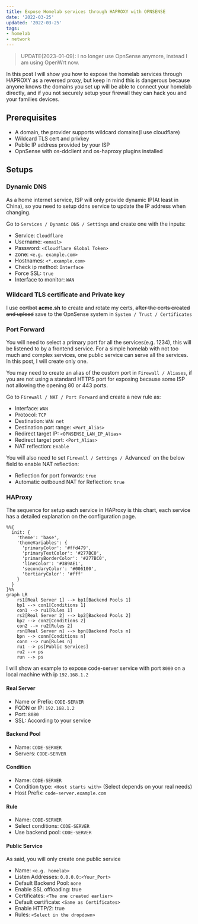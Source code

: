 ```yaml
---
title: Expose Homelab services through HAPROXY with OPNSENSE
date: '2022-03-25'
updated: '2022-03-25'
tags: 
- homelab
- network
---
```


> UPDATE(2023-01-09): I no longer use OpnSense anymore, instead I am using OpenWrt now.

In this post I will show you how to expose the homelab services through HAPROXY as a reversed proxy, but keep in mind this is dangerous because anyone knows the domains you set up will be able to connect your homelab directly, and if you not securely setup your firewall they can hack you and your families devices.

<!--truncate-->

## Prerequisites

- A domain, the provider supports wildcard domains(I use cloudflare)
- Wildcard TLS cert and privkey
- Public IP address provided by your ISP
- OpnSense with os-ddclient and os-haproxy plugins installed

## Setups

### Dynamic DNS

As a home internet service, ISP will only provide dynamic IP(At least in China), so you need to setup ddns service to update the IP address when changing.

Go to `Services / Dynamic DNS / Settings` and create one with the inputs:

- Service: `Cloudflare`
- Username: `<email>`
- Password: `<Cloudflare Global Token>`
- zone: `<e.g. example.com>`
- Hostnames: `<*.example.com>`
- Check ip method: `Interface`
- Force SSL: `true`
- Interface to monitor: `WAN`

### Wildcard TLS certificate and Private key

I use ~~certbot~~ **acme.sh** to create and rotate my certs, ~~after the certs created and upload~~ save to the OpnSense system in `System / Trust / Certificates`

### Port Forward

You will need to select a primary port for all the services(e.g. 1234), this will be listened to by a frontend service. For a simple homelab with not too much and complex services, one public service can serve all the services. In this post, I will create only one.

You may need to create an alias of the custom port in `Firewall / Aliases`, if you are not using a standard HTTPS port for exposing because some ISP not allowing the opening 80 or 443 ports.

Go to `Firewall / NAT / Port Forward` and create a new rule as:

- Interface: `WAN`
- Protocol: `TCP`
- Destination: `WAN net`
- Destination port range: `<Port_Alias>`
- Redirect target IP: `<OPNSENSE_LAN_IP_Alias>`
- Redirect target port: `<Port_Alias>`
- NAT reflection: `Enable`

You will also need to set `Firewall / Settings / `Advanced` on the below field to enable NAT reflection:

- Reflection for port forwards: `true`
- Automatic outbound NAT for Reflection: `true`

### HAProxy

The sequence for setup each service in HAProxy is this chart, each service has a detailed explanation on the configuration page.

```mermaid
%%{
  init: {
    'theme': 'base',
    'themeVariables': {
      'primaryColor': '#ffd479',
      'primaryTextColor': '#277BC0',
      'primaryBorderColor': '#277BC0',
      'lineColor': '#3B9AE1',
      'secondaryColor': '#006100',
      'tertiaryColor': '#fff'
    }
  }
}%%
graph LR
    rs1[Real Server 1] --> bp1[Backend Pools 1]
    bp1 --> con1[Conditions 1]
    con1 --> ru1[Rules 1]
    rs2[Real Server 2] --> bp2[Backend Pools 2]
    bp2 --> con2[Conditions 2]
    con2 --> ru2[Rules 2]
    rsn[Real Server n] --> bpn[Backend Pools n]
    bpn --> conn[Conditions n]
    conn --> run[Rules n]
    ru1 --> ps[Public Services]
    ru2 --> ps
    run --> ps
```

I will show an example to expose code-server service with port `8080` on a local machine with ip `192.168.1.2`

#### Real Server

- Name or Prefix: `CODE-SERVER`
- FQDN or IP: `192.168.1.2`
- Port: `8080`
- SSL: According to your service

#### Backend Pool

- Name: `CODE-SERVER`
- Servers: `CODE-SERVER`

#### Condition

- Name: `CODE-SERVER`
- Condition type: `<Host starts with>` (Select depends on your real needs)
- Host Prefix: `code-server.example.com`

#### Rule

- Name: `CODE-SERVER`
- Select conditions: `CODE-SERVER`
- Use backend pool: `CODE-SERVER`

#### Public Service

As said, you will only create one public service

- Name: `<e.g. homelab>`
- Listen Addresses: `0.0.0.0:<Your_Port>`
- Default Backend Pool: `none`
- Enable SSL offloading: true
- Certificates: `<The one created earlier>`
- Default certificate: `<Same as Certificates>`
- Enable HTTP/2: true
- Rules: `<Select in the dropdown>`
